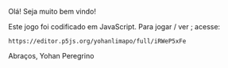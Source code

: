 Olá!
Seja muito bem vindo!

Este jogo foi codificado em JavaScript.
Para jogar / ver ; acesse:

    https://editor.p5js.org/yohanlimapo/full/iRWeP5xFe

Abraços,
Yohan Peregrino